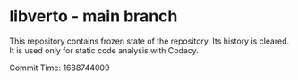 # libverto - main branch

This repository contains frozen state of the repository.
Its history is cleared. It is used only for static code
analysis with Codacy.

Commit Time: 1688744009